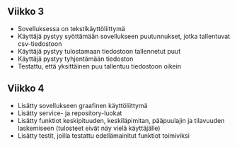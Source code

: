 ## Viikko 3

- Sovelluksessa on tekstikäyttöliittymä
- Käyttäjä pystyy syöttämään sovellukseen puutunnukset, jotka tallentuvat csv-tiedostoon
- Käyttäjä pystyy tulostamaan tiedostoon tallennetut puut
- Käyttäjä pystyy tyhjentämään tiedoston
- Testattu, että yksittäinen puu tallentuu tiedostoon oikein

## Viikko 4

- Lisätty sovellukseen graafinen käyttöliittymä
- Lisätty service- ja repository-luokat
- Lisätty funktiot keskipituuden, keskiläpimitan, pääpuulajin ja tilavuuden laskemiseen (tulosteet eivät näy vielä käyttäjälle)
- Lisätty testit, joilla testattu edellämainitut funktiot toimiviksi
